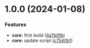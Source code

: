 # 1.0.0 (2024-01-08)


### Features

* **core:** first build ([4a7b0fb](https://github.com/muhammadumair1019/react-native-story-carousel/commit/4a7b0fb5ed4de77bc3c67c5fd09d20f88d915c5d))
* **core:** update script ([c7540b1](https://github.com/muhammadumair1019/react-native-story-carousel/commit/c7540b1fd7aec26b439ecf98603c0ba9a53eaca2))
